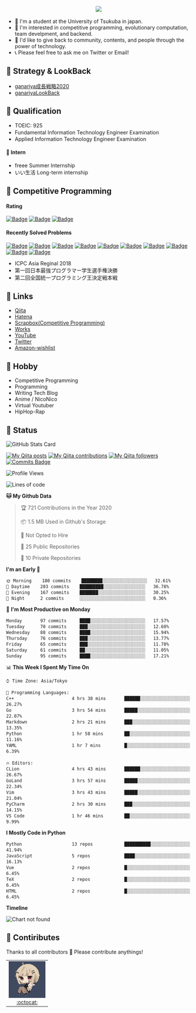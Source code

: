 <!-- 
```bash
$ docker run --rm ganariya/ganariya:ascii

  __ _  __ _ _ __   __ _ _ __(_)_   _  __ _
 / _` |/ _` | '_ \ / _` | '__| | | | |/ _` |
| (_| | (_| | | | | (_| | |  | | |_| | (_| |
 \__, |\__,_|_| |_|\__,_|_|  |_|\__, |\__,_|
 |___/                          |___/

``` -->

<div align="center">
  <img src="https://media1.tenor.com/images/231ed5e3ad49ebbfd3770031cc1b3f75/tenor.gif?itemid=7432079"/>
</div>

- 🏫 I'm a student at the University of Tsukuba in japan.
- 🌱 I'm interested in competitive programming, evolutionary computation, team develpment, and backend.
- 💖 I'd like to give back to community, contents, and people through the power of technology.
- 📞 Please feel free to ask me on Twitter or Email!

## 🐾 Strategy & LookBack

- [ganariya成長戦略2020](https://docs.google.com/presentation/d/1miXe07Y9XukI6bwbh8q4TjisLdw-n51e3prdmfTTCgY/edit)
- [ganariyaLookBack](https://drive.google.com/drive/folders/16P73HK-dLVChC2ivkYosRIY9bT6VXmaC?usp=sharing)

## 🐾 Qualification

- TOEIC: 925
- Fundamental Information Technology Engineer Examination　
- Applied Information Technology Engineer Examination

#### 🐾 Intern

- freee Summer Internship
- いい生活 Long-term internship


## 🐾 Competitive Programming

#### Rating

[![Badge](https://cp-logo.vercel.app/atcoder/ganariya2525)](https://atcoder.jp/users/ganariya2525) [![Badge](https://cp-logo.vercel.app/codeforces/ganariya)](https://codeforces.com/profile/ganariya) [![Badge](https://cp-logo.vercel.app/yukicoder/ganariya)](https://yukicoder.me/users/3037)

<!--START_SECTION:custom_action-->
#### Recently Solved Problems
[![Badge](https://img.shields.io/static/v1?label=ABC179F%20600&message=AC&color=brightgreen)](https://atcoder.jp/contests/abc179/submissions/16905912)
[![Badge](https://img.shields.io/static/v1?label=ABC179D%20400&message=AC&color=brightgreen)](https://atcoder.jp/contests/abc179/submissions/16901128)
[![Badge](https://img.shields.io/static/v1?label=ABC179D%20400&message=AC&color=brightgreen)](https://atcoder.jp/contests/abc179/submissions/16901089)
[![Badge](https://img.shields.io/static/v1?label=ABC179C%20300&message=AC&color=brightgreen)](https://atcoder.jp/contests/abc179/submissions/16900765)
[![Badge](https://img.shields.io/static/v1?label=ABC179C%20300&message=AC&color=brightgreen)](https://atcoder.jp/contests/abc179/submissions/16900728)
[![Badge](https://img.shields.io/static/v1?label=ABC179D%200&message=TLE&color=yellow)](https://atcoder.jp/contests/abc179/submissions/16889080)
[![Badge](https://img.shields.io/static/v1?label=ABC179F%20600&message=AC&color=brightgreen)](https://atcoder.jp/contests/abc179/submissions/16886782)
[![Badge](https://img.shields.io/static/v1?label=ABC179E%20500&message=AC&color=brightgreen)](https://atcoder.jp/contests/abc179/submissions/16882979)
[![Badge](https://img.shields.io/static/v1?label=ABC179E%200&message=WA&color=yellow)](https://atcoder.jp/contests/abc179/submissions/16882779)
[![Badge](https://img.shields.io/static/v1?label=ABC179E%200&message=WA&color=yellow)](https://atcoder.jp/contests/abc179/submissions/16882077)

<!--END_SECTION:custom_action-->

- ICPC Asia Reginal 2018
- 第一回日本最強プログラマー学生選手権決勝
- 第二回全国統一プログラミング王決定戦本戦


## 🐾 Links

- [Qiita](https://qiita.com/ganariya)
- [Hatena](https://ganariya.hatenablog.com/)
- [Scrapbox(Competitive Programming)](https://scrapbox.io/ganariya/)
- [Works](https://ganariya.github.io/works/)
- [YouTube](https://www.youtube.com/channel/UCPTKMrRhOSf30v59Ktbpl1A)
- [Twitter](https://twitter.com/ganariya)
- [Amazon-wishlist](https://www.amazon.co.jp/hz/wishlist/ls/7297J1ZN3DSH)

## 🐾 Hobby

- Competitive Programming
- Programming
- Writing Tech Blog
- Anime / NicoNico
- Virtual Youtuber
- HipHop-Rap

## 🐾 Status

![GitHub Stats Card](https://github-readme-stats.vercel.app/api?username=Ganariya&count_private=true&show_icons=true&theme=dracula)


[![My Qiita posts](https://qiita-badge.apiapi.app/s/ganariya/posts.svg)](http://qiita.com/ganariya) 
[![My Qiita contributions](https://qiita-badge.apiapi.app/s/ganariya/contributions.svg)](http://qiita.com/ganariya) [![My Qiita followers](https://qiita-badge.apiapi.app/s/ganariya/followers.svg)](http://qiita.com/ganariya) [![Commits Badge](https://badges.pufler.dev/commits/monthly/Ganariya)](https://github.com/Ganariya)

<!--START_SECTION:waka-->
![Profile Views](http://img.shields.io/badge/Profile%20Views-246-blue)

![Lines of code](https://img.shields.io/badge/From%20Hello%20World%20I%27ve%20Written-6.0%20million%20lines%20of%20code-blue)

**🐱 My Github Data** 

> 🏆 721 Contributions in the Year 2020
 > 
> 📦 1.5 MB Used in Github's Storage 
 > 
> 🚫 Not Opted to Hire
 > 
> 📜 25 Public Repositories
 > 
> 🔑 10 Private Repositories 

**I'm an Early 🐤** 

```text
🌞 Morning    180 commits    ████████░░░░░░░░░░░░░░░░░   32.61% 
🌆 Daytime    203 commits    █████████░░░░░░░░░░░░░░░░   36.78% 
🌃 Evening    167 commits    ███████░░░░░░░░░░░░░░░░░░   30.25% 
🌙 Night      2 commits      ░░░░░░░░░░░░░░░░░░░░░░░░░   0.36%

```
📅 **I'm Most Productive on Monday** 

```text
Monday       97 commits     ████░░░░░░░░░░░░░░░░░░░░░   17.57% 
Tuesday      70 commits     ███░░░░░░░░░░░░░░░░░░░░░░   12.68% 
Wednesday    88 commits     ████░░░░░░░░░░░░░░░░░░░░░   15.94% 
Thursday     76 commits     ███░░░░░░░░░░░░░░░░░░░░░░   13.77% 
Friday       65 commits     ███░░░░░░░░░░░░░░░░░░░░░░   11.78% 
Saturday     61 commits     ██░░░░░░░░░░░░░░░░░░░░░░░   11.05% 
Sunday       95 commits     ████░░░░░░░░░░░░░░░░░░░░░   17.21%

```


📊 **This Week I Spent My Time On** 

```text
⌚︎ Time Zone: Asia/Tokyo

💬 Programming Languages: 
C++                      4 hrs 38 mins       ██████░░░░░░░░░░░░░░░░░░░   26.27% 
Go                       3 hrs 54 mins       █████░░░░░░░░░░░░░░░░░░░░   22.07% 
Markdown                 2 hrs 21 mins       ███░░░░░░░░░░░░░░░░░░░░░░   13.35% 
Python                   1 hr 58 mins        ██░░░░░░░░░░░░░░░░░░░░░░░   11.16% 
YAML                     1 hr 7 mins         █░░░░░░░░░░░░░░░░░░░░░░░░   6.39%

🔥 Editors: 
CLion                    4 hrs 43 mins       ██████░░░░░░░░░░░░░░░░░░░   26.67% 
GoLand                   3 hrs 57 mins       █████░░░░░░░░░░░░░░░░░░░░   22.34% 
Vim                      3 hrs 43 mins       █████░░░░░░░░░░░░░░░░░░░░   21.04% 
PyCharm                  2 hrs 30 mins       ███░░░░░░░░░░░░░░░░░░░░░░   14.15% 
VS Code                  1 hr 46 mins        ██░░░░░░░░░░░░░░░░░░░░░░░   9.99%

```

**I Mostly Code in Python** 

```text
Python                   13 repos            ██████████░░░░░░░░░░░░░░░   41.94% 
JavaScript               5 repos             ████░░░░░░░░░░░░░░░░░░░░░   16.13% 
Vue                      2 repos             █░░░░░░░░░░░░░░░░░░░░░░░░   6.45% 
TeX                      2 repos             █░░░░░░░░░░░░░░░░░░░░░░░░   6.45% 
HTML                     2 repos             █░░░░░░░░░░░░░░░░░░░░░░░░   6.45%

```


**Timeline**

![Chart not found](https://github.com/Ganariya/Ganariya/blob/master/charts/bar_graph.png) 


<!--END_SECTION:waka-->

## 🐾 Contiributes

Thanks to all contributors 🎉
Please contribute anythings!

<table>
  <tr>
    <td align="center"><a href="https://github.com/Ganariya"><img src="https://github.com/Ganariya/Ganariya/blob/master/ganariya.png?raw=true" width="100px;" alt="ganariya"/><br /><a href="https://github.com/Ganariya" title="Code">:octocat: </a></a></td>
  </tr>
</table>









